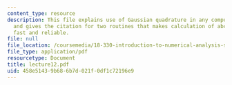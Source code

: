 ```yaml
---
content_type: resource
description: This file explains use of Gaussian quadrature in any computing project,
  and gives the citation for two routines that makes calculation of abcissa and weight
  fast and reliable.
file: null
file_location: /coursemedia/18-330-introduction-to-numerical-analysis-spring-2004/458e51439b686b7d021f0df1c72196e9_lecture12.pdf
file_type: application/pdf
resourcetype: Document
title: lecture12.pdf
uid: 458e5143-9b68-6b7d-021f-0df1c72196e9
---
```

